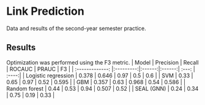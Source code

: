 # Link Prediction
Data and results of the second-year semester practice.

## Results
Optimization was performed using the F3 metric.
| Model               | Precision | Recall | ROCAUC | PRAUC | F3    |
| :-------------:     |:---------:|:------:|:------:| :---: | :----:|
| Logistic regression | 0.378     | 0.646  | 0.97   | 0.5   | 0.6   |
| SVM                 | 0.33      | 0.65   | 0.97   | 0.52  | 0.595 |
| GBM                 | 0.357     | 0.63   | 0.968  | 0.54  | 0.586 |
| Random forest       | 0.44      | 0.53   | 0.94   | 0.507 | 0.52  |
| SEAL (GNN)          | 0.24      | 0.34   | 0.75   | 0.19  | 0.33  |
